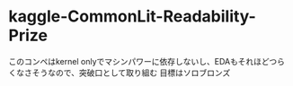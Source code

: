 # kaggle-CommonLit-Readability-Prize
このコンペはkernel onlyでマシンパワーに依存しないし、EDAもそれほどつらくなさそうなので、突破口として取り組む
目標はソロブロンズ
